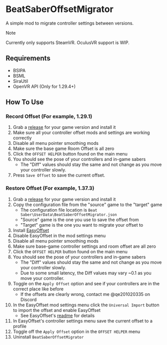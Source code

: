 # BeatSaberOffsetMigrator
A simple mod to migrate controller settings between versions. 

> [!NOTE]  
> Currently only supports SteamVR. OculusVR support is WIP.

## Requirements
- BSIPA
- BSML
- SiraUtil
- OpenVR API (Only for 1.29.4+)

## How To Use
### Record Offset (For example, 1.29.1)
1. Grab a [release](https://github.com/qe201020335/BeatSaberOffsetMigrator/releases) for your game version and install it
2. Make sure all your controller offset mods and settings are working correctly
3. Disable all menu pointer smoothing mods
4. Make sure the base game Room Offset is all zero
5. Click the `OFFSET HELPER` button found on the main menu
6. You should see the pose of your controllers and in-game sabers
    - The "Diff" values should stay the same and not change as you move your controller slowly.
7. Press `Save Offset` to save the current offset.

### Restore Offset (For example, 1.37.3)
1. Grab a [release](https://github.com/qe201020335/BeatSaberOffsetMigrator/releases) for your game version and install it
2. Copy the configuration file from the "source" game to the "target" game
    - The configuration file location is `Beat Saber\UserData\BeatSaberOffsetMigrator.json`
    - "Source" game is the one you use to save the offset from
    - "Target" game is the one you want to migrate your offset to
3. Install [EasyOffset](https://github.com/Reezonate/EasyOffset) 
4. Disable EasyOffset in the mod settings menu
5. Disable all menu pointer smoothing mods
6. Make sure base-game controller settings and room offset are all zero
7. Click the `OFFSET HELPER` button found on the main menu
8. You should see the pose of your controllers and in-game sabers
    - The "Diff" values should stay the same and not change as you move your controller slowly.
    - Due to some small latency, the Diff values may vary ~0.1 as you move your controller.
9. Toggle on the `Apply Offset` option and see if your controllers are in the correct place like before
    - If the offsets are clearly wrong, contact me @qe201020335 on Discord
10. In the EasyOffset mod settings menu click the `Universal Import` button to import the offset and enable EasyOffset
    - See EasyOffset's [readme](https://github.com/Reezonate/EasyOffset?tab=readme-ov-file#from-any-source) for details
11. In EasyOffset's controller settings menu save the current offset to a profile
12. Toggle off the `Apply Offset` option in the `OFFSET HELPER` menu
13. Uninstall `BeatSaberOffsetMigrator`
    
